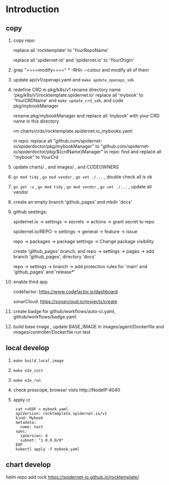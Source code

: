 # Introduction

## copy

1. copy repo

   replace all 'rocktemplate' to 'YourRepoName'

   replace all 'spidernet-io' and 'spidernet.io' to 'YourOrigin'

2. grep "====modify====" * -RHn --colour  and modify all of them

3. update api/v1/openapi.yaml and `make update_openapi_sdk`

4. redefine CRD in pkg/k8s/v1
    rename directory name 'pkg/k8s/v1/rocktemplate.spidernet.io' 
    replace all 'mybook' to 'YourCRDName'
    and `make update_crd_sdk`, and code pkg/mybookManager

    rename pkg/mybookManager and replace all 'mybook' with your CRD name in this directory

    rm charts/crds/rocktemplate.spidernet.io_mybooks.yaml 

    in repo: replace all "github.com/spidernet-io/spiderdoctor/pkg/mybookManager" to "github.com/spidernet-io/spiderdoctor/pkg/${crdName}Manager"
    in repo: find and replace all "mybook" to YourCrd

5. update charts/ , and images/ , and CODEOWNERS

6. `go mod tidy` , `go mod vendor` , `go vet ./...` , double check all is ok

7. `go get -u` , `go mod tidy` , `go mod vendor` , `go vet ./...`  , update all vendor

8. create an empty branch 'github_pages' and mkdir 'docs'

9. github seetings:

   spidernet.io  -> settings -> secrets -> actions -> grant secret to repo

   spidernet.io/REPO  -> settings -> general -> feature -> issue

   repo -> packages -> package settings -> Change package visibility

   create 'github_pages' branch, and repo -> settings -> pages -> add branch 'github_pages', directory 'docs'

   repo -> settings -> branch -> add protection rules for 'main' and 'github_pages' and 'release*'

10. enable third app

    codefactor: https://www.codefactor.io/dashboard

    sonarCloud: https://sonarcloud.io/projects/create

11. create badge for github/workflows/auto-ci.yaml, github/workflows/badge.yaml

12. build base image , 
    update BASE_IMAGE in images/agent/Dockerfile and images/controller/Dockerfile
    run test


## local develop

1. `make build_local_image`

2. `make e2e_init`

3. `make e2e_run`

4. check proscope, browser vists http://NodeIP:4040

5. apply cr

        cat <<EOF > mybook.yaml
        apiVersion: rocktemplate.spidernet.io/v1
        kind: Mybook
        metadata:
          name: test
        spec:
          ipVersion: 4
          subnet: "1.0.0.0/8"
        EOF
        kubectl apply -f mybook.yaml

## chart develop

helm repo add rock https://spidernet-io.github.io/rocktemplate/

